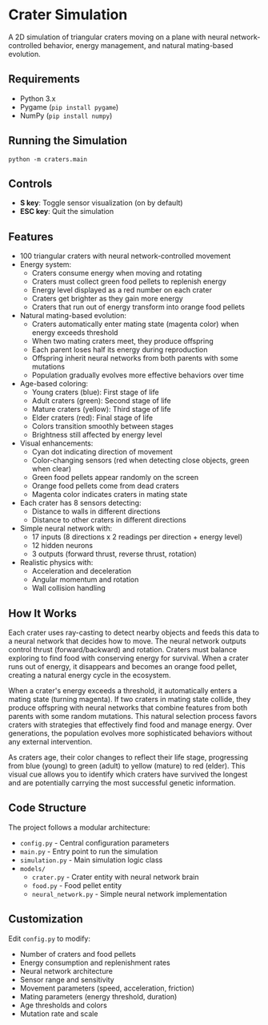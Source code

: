 # Crater Simulation

A 2D simulation of triangular craters moving on a plane with neural network-controlled behavior, energy management, and natural mating-based evolution.

## Requirements
- Python 3.x
- Pygame (`pip install pygame`)
- NumPy (`pip install numpy`)

## Running the Simulation
```
python -m craters.main
```

## Controls
- **S key**: Toggle sensor visualization (on by default)
- **ESC key**: Quit the simulation

## Features
- 100 triangular craters with neural network-controlled movement
- Energy system:
  - Craters consume energy when moving and rotating
  - Craters must collect green food pellets to replenish energy
  - Energy level displayed as a red number on each crater
  - Craters get brighter as they gain more energy
  - Craters that run out of energy transform into orange food pellets
- Natural mating-based evolution:
  - Craters automatically enter mating state (magenta color) when energy exceeds threshold
  - When two mating craters meet, they produce offspring
  - Each parent loses half its energy during reproduction
  - Offspring inherit neural networks from both parents with some mutations
  - Population gradually evolves more effective behaviors over time
- Age-based coloring:
  - Young craters (blue): First stage of life
  - Adult craters (green): Second stage of life
  - Mature craters (yellow): Third stage of life 
  - Elder craters (red): Final stage of life
  - Colors transition smoothly between stages
  - Brightness still affected by energy level
- Visual enhancements:
  - Cyan dot indicating direction of movement
  - Color-changing sensors (red when detecting close objects, green when clear)
  - Green food pellets appear randomly on the screen
  - Orange food pellets come from dead craters
  - Magenta color indicates craters in mating state
- Each crater has 8 sensors detecting:
  - Distance to walls in different directions
  - Distance to other craters in different directions
- Simple neural network with:
  - 17 inputs (8 directions x 2 readings per direction + energy level)
  - 12 hidden neurons
  - 3 outputs (forward thrust, reverse thrust, rotation)
- Realistic physics with:
  - Acceleration and deceleration
  - Angular momentum and rotation
  - Wall collision handling

## How It Works
Each crater uses ray-casting to detect nearby objects and feeds this data to a neural network that decides how to move. The neural network outputs control thrust (forward/backward) and rotation. Craters must balance exploring to find food with conserving energy for survival. When a crater runs out of energy, it disappears and becomes an orange food pellet, creating a natural energy cycle in the ecosystem.

When a crater's energy exceeds a threshold, it automatically enters a mating state (turning magenta). If two craters in mating state collide, they produce offspring with neural networks that combine features from both parents with some random mutations. This natural selection process favors craters with strategies that effectively find food and manage energy. Over generations, the population evolves more sophisticated behaviors without any external intervention.

As craters age, their color changes to reflect their life stage, progressing from blue (young) to green (adult) to yellow (mature) to red (elder). This visual cue allows you to identify which craters have survived the longest and are potentially carrying the most successful genetic information.

## Code Structure
The project follows a modular architecture:
- `config.py` - Central configuration parameters
- `main.py` - Entry point to run the simulation
- `simulation.py` - Main simulation logic class
- `models/`
  - `crater.py` - Crater entity with neural network brain
  - `food.py` - Food pellet entity
  - `neural_network.py` - Simple neural network implementation

## Customization
Edit `config.py` to modify:
- Number of craters and food pellets
- Energy consumption and replenishment rates
- Neural network architecture
- Sensor range and sensitivity
- Movement parameters (speed, acceleration, friction)
- Mating parameters (energy threshold, duration)
- Age thresholds and colors
- Mutation rate and scale
